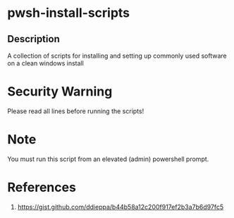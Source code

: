# pwsh-install-scripts

## Description
A collection of scripts for installing and setting up commonly used software on a clean windows install

# Security Warning

Please read all lines before running the scripts!

# Note

You must run this script from an elevated (admin) powershell prompt.

# References

1. https://gist.github.com/ddieppa/b44b58a12c200f917ef2b3a7b6d97fc5